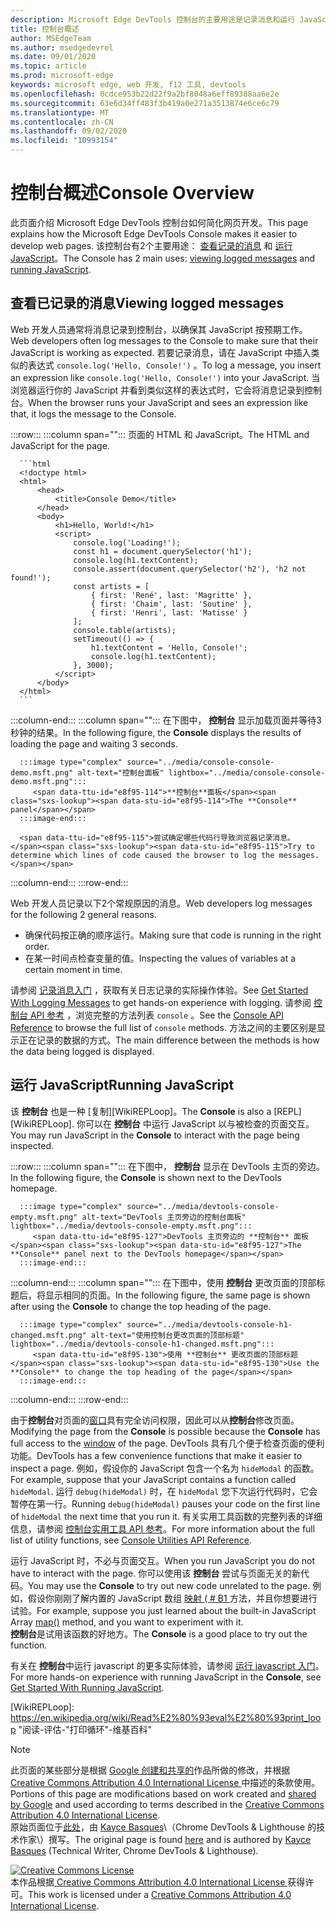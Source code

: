 ```yaml
---
description: Microsoft Edge DevTools 控制台的主要用途是记录消息和运行 JavaScript。
title: 控制台概述
author: MSEdgeTeam
ms.author: msedgedevrel
ms.date: 09/01/2020
ms.topic: article
ms.prod: microsoft-edge
keywords: microsoft edge, web 开发, f12 工具, devtools
ms.openlocfilehash: 0cdce953b22d22f9a2bf8048a6eff89388aa6e2e
ms.sourcegitcommit: 63e6d34ff483f3b419a0e271a3513874e6ce6c79
ms.translationtype: MT
ms.contentlocale: zh-CN
ms.lasthandoff: 09/02/2020
ms.locfileid: "10993154"
---
```

<!-- Copyright Kayce Basques 

   Licensed under the Apache License, Version 2.0 (the "License");
   you may not use this file except in compliance with the License.
   You may obtain a copy of the License at

       https://www.apache.org/licenses/LICENSE-2.0

   Unless required by applicable law or agreed to in writing, software
   distributed under the License is distributed on an "AS IS" BASIS,
   WITHOUT WARRANTIES OR CONDITIONS OF ANY KIND, either express or implied.
   See the License for the specific language governing permissions and
   limitations under the License.  -->





# <span data-ttu-id="e8f95-104">控制台概述</span><span class="sxs-lookup"><span data-stu-id="e8f95-104">Console Overview</span></span>   

  

<span data-ttu-id="e8f95-105">此页面介绍 Microsoft Edge DevTools 控制台如何简化网页开发。</span><span class="sxs-lookup"><span data-stu-id="e8f95-105">This page explains how the Microsoft Edge DevTools Console makes it easier to develop web pages.</span></span>  <span data-ttu-id="e8f95-106">该控制台有2个主要用途： [查看记录的消息](#viewing-logged-messages) 和 [运行 JavaScript](#running-javascript)。</span><span class="sxs-lookup"><span data-stu-id="e8f95-106">The Console has 2 main uses: [viewing logged messages](#viewing-logged-messages) and [running JavaScript](#running-javascript).</span></span>  

## <span data-ttu-id="e8f95-107">查看已记录的消息</span><span class="sxs-lookup"><span data-stu-id="e8f95-107">Viewing logged messages</span></span>   

<span data-ttu-id="e8f95-108">Web 开发人员通常将消息记录到控制台，以确保其 JavaScript 按预期工作。</span><span class="sxs-lookup"><span data-stu-id="e8f95-108">Web developers often log messages to the Console to make sure that their JavaScript is working as expected.</span></span>  <span data-ttu-id="e8f95-109">若要记录消息，请在 JavaScript 中插入类似的表达式 `console.log('Hello, Console!')` 。</span><span class="sxs-lookup"><span data-stu-id="e8f95-109">To log a message, you insert an expression like `console.log('Hello, Console!')` into your JavaScript.</span></span>  <span data-ttu-id="e8f95-110">当浏览器运行你的 JavaScript 并看到类似这样的表达式时，它会将消息记录到控制台。</span><span class="sxs-lookup"><span data-stu-id="e8f95-110">When the browser runs your JavaScript and sees an expression like that, it logs the message to the Console.</span></span>  

:::row:::
   :::column span="":::
      <span data-ttu-id="e8f95-111">页面的 HTML 和 JavaScript。</span><span class="sxs-lookup"><span data-stu-id="e8f95-111">The HTML and JavaScript for the page.</span></span>  
      
      ```html
      <!doctype html>
      <html>
          <head>
              <title>Console Demo</title>
          </head>
          <body>
              <h1>Hello, World!</h1>
              <script>
                  console.log('Loading!');
                  const h1 = document.querySelector('h1');
                  console.log(h1.textContent);
                  console.assert(document.querySelector('h2'), 'h2 not found!');
                  const artists = [
                      { first: 'René', last: 'Magritte' },
                      { first: 'Chaim', last: 'Soutine' },
                      { first: 'Henri', last: 'Matisse' }
                  ];
                  console.table(artists);
                  setTimeout(() => {
                      h1.textContent = 'Hello, Console!';
                      console.log(h1.textContent);
                  }, 3000);
              </script>
          </body>
      </html>
      ```  
   :::column-end:::
   :::column span="":::
      <span data-ttu-id="e8f95-112">在下图中， **控制台** 显示加载页面并等待3秒钟的结果。</span><span class="sxs-lookup"><span data-stu-id="e8f95-112">In the following figure, the **Console** displays the results of loading the page and waiting 3 seconds.</span></span>  
      
      :::image type="complex" source="../media/console-console-demo.msft.png" alt-text="控制台面板" lightbox="../media/console-console-demo.msft.png":::
         <span data-ttu-id="e8f95-114">**控制台**面板</span><span class="sxs-lookup"><span data-stu-id="e8f95-114">The **Console** panel</span></span>  
      :::image-end:::  
      
      <span data-ttu-id="e8f95-115">尝试确定哪些代码行导致浏览器记录消息。</span><span class="sxs-lookup"><span data-stu-id="e8f95-115">Try to determine which lines of code caused the browser to log the messages.</span></span>  
   :::column-end:::
:::row-end:::  

<span data-ttu-id="e8f95-116">Web 开发人员记录以下2个常规原因的消息。</span><span class="sxs-lookup"><span data-stu-id="e8f95-116">Web developers log messages for the following 2 general reasons.</span></span>  

*   <span data-ttu-id="e8f95-117">确保代码按正确的顺序运行。</span><span class="sxs-lookup"><span data-stu-id="e8f95-117">Making sure that code is running in the right order.</span></span>  
*   <span data-ttu-id="e8f95-118">在某一时间点检查变量的值。</span><span class="sxs-lookup"><span data-stu-id="e8f95-118">Inspecting the values of variables at a certain moment in time.</span></span>  

<span data-ttu-id="e8f95-119">请参阅 [记录消息入门][DevtoolsConsoleLoggingMessages] ，获取有关日志记录的实际操作体验。</span><span class="sxs-lookup"><span data-stu-id="e8f95-119">See [Get Started With Logging Messages][DevtoolsConsoleLoggingMessages] to get hands-on experience with logging.</span></span>  <span data-ttu-id="e8f95-120">请参阅 [控制台 API 参考][DevToolsConsoleAPI] ，浏览完整的方法列表 `console` 。</span><span class="sxs-lookup"><span data-stu-id="e8f95-120">See the [Console API Reference][DevToolsConsoleAPI] to browse the full list of `console` methods.</span></span>  <span data-ttu-id="e8f95-121">方法之间的主要区别是显示正在记录的数据的方式。</span><span class="sxs-lookup"><span data-stu-id="e8f95-121">The main difference between the methods is how the data being logged is displayed.</span></span>  

## <span data-ttu-id="e8f95-122">运行 JavaScript</span><span class="sxs-lookup"><span data-stu-id="e8f95-122">Running JavaScript</span></span>   

<span data-ttu-id="e8f95-123">该 **控制台** 也是一种 [复制][WikiREPLoop]。</span><span class="sxs-lookup"><span data-stu-id="e8f95-123">The **Console** is also a [REPL][WikiREPLoop].</span></span>  <span data-ttu-id="e8f95-124">你可以在 **控制台** 中运行 JavaScript 以与被检查的页面交互。</span><span class="sxs-lookup"><span data-stu-id="e8f95-124">You may run JavaScript in the **Console** to interact with the page being inspected.</span></span>   

:::row:::
   :::column span="":::
      <span data-ttu-id="e8f95-125">在下图中， **控制台** 显示在 DevTools 主页的旁边。</span><span class="sxs-lookup"><span data-stu-id="e8f95-125">In the following figure, the **Console** is shown next to the DevTools homepage.</span></span>  
      
      :::image type="complex" source="../media/devtools-console-empty.msft.png" alt-text="DevTools 主页旁边的控制台面板" lightbox="../media/devtools-console-empty.msft.png":::
         <span data-ttu-id="e8f95-127">DevTools 主页旁边的 **控制台** 面板</span><span class="sxs-lookup"><span data-stu-id="e8f95-127">The **Console** panel next to the DevTools homepage</span></span>  
      :::image-end:::  
   :::column-end:::
   :::column span="":::
      <span data-ttu-id="e8f95-128">在下图中，使用 **控制台** 更改页面的顶部标题后，将显示相同的页面。</span><span class="sxs-lookup"><span data-stu-id="e8f95-128">In the following figure, the same page is shown after using the **Console** to change the top heading of the page.</span></span>
      
      :::image type="complex" source="../media/devtools-console-h1-changed.msft.png" alt-text="使用控制台更改页面的顶部标题" lightbox="../media/devtools-console-h1-changed.msft.png":::
         <span data-ttu-id="e8f95-130">使用 **控制台** 更改页面的顶部标题</span><span class="sxs-lookup"><span data-stu-id="e8f95-130">Use the **Console** to change the top heading of the page</span></span>  
      :::image-end:::  
   :::column-end:::
:::row-end:::

<span data-ttu-id="e8f95-131">由于**控制台**对页面的[窗口][MDNWindow]具有完全访问权限，因此可以从**控制台**修改页面。</span><span class="sxs-lookup"><span data-stu-id="e8f95-131">Modifying the page from the **Console** is possible because the **Console** has full access to the [window][MDNWindow] of the page.</span></span>  <span data-ttu-id="e8f95-132">DevTools 具有几个便于检查页面的便利功能。</span><span class="sxs-lookup"><span data-stu-id="e8f95-132">DevTools has a few convenience functions that make it easier to inspect a page.</span></span>  <span data-ttu-id="e8f95-133">例如，假设你的 JavaScript 包含一个名为 `hideModal` 的函数。</span><span class="sxs-lookup"><span data-stu-id="e8f95-133">For example, suppose that your JavaScript contains a function called `hideModal`.</span></span>  <span data-ttu-id="e8f95-134">运行 `debug(hideModal)` 时，在 `hideModal` 您下次运行代码时，它会暂停在第一行。</span><span class="sxs-lookup"><span data-stu-id="e8f95-134">Running `debug(hideModal)` pauses your code on the first line of `hideModal` the next time that you run it.</span></span>  <span data-ttu-id="e8f95-135">有关实用工具函数的完整列表的详细信息，请参阅 [控制台实用工具 API 参考][DevtoolsConsoleUtilitiesDebug]。</span><span class="sxs-lookup"><span data-stu-id="e8f95-135">For more information about the full list of utility functions, see [Console Utilities API Reference][DevtoolsConsoleUtilitiesDebug].</span></span>  

<span data-ttu-id="e8f95-136">运行 JavaScript 时，不必与页面交互。</span><span class="sxs-lookup"><span data-stu-id="e8f95-136">When you run JavaScript you do not have to interact with the page.</span></span>  <span data-ttu-id="e8f95-137">你可以使用该 **控制台** 尝试与页面无关的新代码。</span><span class="sxs-lookup"><span data-stu-id="e8f95-137">You may use the **Console** to try out new code unrelated to the page.</span></span>  <span data-ttu-id="e8f95-138">例如，假设你刚刚了解内置的 JavaScript 数组 [映射 ( # B1 ][MDNMap] 方法，并且你想要进行试验。</span><span class="sxs-lookup"><span data-stu-id="e8f95-138">For example, suppose you just learned about the built-in JavaScript Array [map()][MDNMap] method, and you want to experiment with it.</span></span>  
<span data-ttu-id="e8f95-139">**控制台**是试用该函数的好地方。</span><span class="sxs-lookup"><span data-stu-id="e8f95-139">The **Console** is a good place to try out the function.</span></span>  

<span data-ttu-id="e8f95-140">有关在 **控制台**中运行 javascript 的更多实际体验，请参阅 [运行 javascript 入门][DevtoolsConsoleRunningJavascript]。</span><span class="sxs-lookup"><span data-stu-id="e8f95-140">For more hands-on experience with running JavaScript in the **Console**, see [Get Started With Running JavaScript][DevtoolsConsoleRunningJavascript].</span></span>  

   

  

<!-- links -->  

[DevToolsConsoleAPI]: ./api.md "控制台 API 参考 |Microsoft 文档"  
[DevtoolsConsoleLoggingMessages]: ./log.md "在控制台中记录邮件的入门 |Microsoft 文档"  
[DevtoolsConsoleRunningJavascript]: ./javascript.md "开始在控制台中运行 JavaScript |Microsoft 文档"  
[DevtoolsConsoleUtilitiesDebug]: ./utilities.md#debug "调试-控制台实用工具 API 参考 |Microsoft 文档"  

[MDNMap]: https://developer.mozilla.org/docs/Web/JavaScript/Reference/Global_Objects/Array/map " ( # A1 | 的数组MDN"  
[MDNWindow]: https://developer.mozilla.org/docs/Web/API/Window "窗口 |MDN"  

[WikiREPLoop]: https://en.wikipedia.org/wiki/Read%E2%80%93eval%E2%80%93print_loop "阅读-评估-"打印循环"-维基百科"  

> [!NOTE]
> <span data-ttu-id="e8f95-148">此页面的某些部分是根据 [Google 创建和共享的][GoogleSitePolicies]作品所做的修改，并根据[ Creative Commons Attribution 4.0 International License ][CCA4IL]中描述的条款使用。</span><span class="sxs-lookup"><span data-stu-id="e8f95-148">Portions of this page are modifications based on work created and [shared by Google][GoogleSitePolicies] and used according to terms described in the [Creative Commons Attribution 4.0 International License][CCA4IL].</span></span>  
> <span data-ttu-id="e8f95-149">原始页面位于[此处](https://developers.google.com/web/tools/chrome-devtools/console/index)，由 [Kayce Basques][KayceBasques]\（Chrome DevTools \& Lighthouse 的技术作家\）撰写。</span><span class="sxs-lookup"><span data-stu-id="e8f95-149">The original page is found [here](https://developers.google.com/web/tools/chrome-devtools/console/index) and is authored by [Kayce Basques][KayceBasques] \(Technical Writer, Chrome DevTools \& Lighthouse\).</span></span>  

[![Creative Commons License][CCby4Image]][CCA4IL]  
<span data-ttu-id="e8f95-151">本作品根据[ Creative Commons Attribution 4.0 International License ][CCA4IL]获得许可。</span><span class="sxs-lookup"><span data-stu-id="e8f95-151">This work is licensed under a [Creative Commons Attribution 4.0 International License][CCA4IL].</span></span>  

[CCA4IL]: https://creativecommons.org/licenses/by/4.0  
[CCby4Image]: https://i.creativecommons.org/l/by/4.0/88x31.png  
[GoogleSitePolicies]: https://developers.google.com/terms/site-policies  
[KayceBasques]: https://developers.google.com/web/resources/contributors/kaycebasques  
